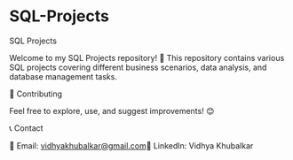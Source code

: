 # SQL-Projects

SQL Projects

Welcome to my SQL Projects repository! 🚀 This repository contains various SQL projects covering different business scenarios, data analysis, and database management tasks.

🚀 Contributing

Feel free to explore, use, and suggest improvements! 😊

📞 Contact

📧 Email: vidhyakhubalkar@gmail.com🔗 LinkedIn: Vidhya Khubalkar
